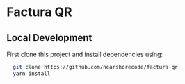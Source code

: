 # Factura QR

## Local Development

First clone this project and install dependencies using:

```bash
  git clone https://github.com/nearshorecode/factura-qr
  yarn install
```
